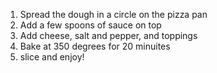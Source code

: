 1. Spread the dough in a circle on the pizza pan
2. Add a few spoons of sauce on top
3. Add cheese, salt and pepper, and toppings
4. Bake at 350 degrees for 20 minuites
5. slice and enjoy!